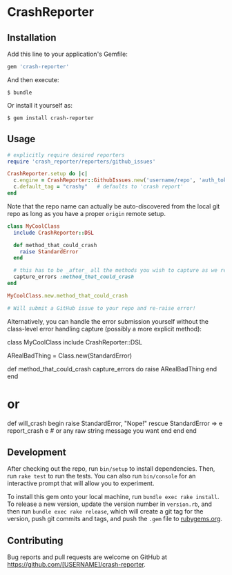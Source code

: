 # CrashReporter

## Installation

Add this line to your application's Gemfile:

```ruby
gem 'crash-reporter'
```

And then execute:

    $ bundle

Or install it yourself as:

    $ gem install crash-reporter

## Usage

```ruby
# explicitly require desired reporters
require 'crash_reporter/reporters/github_issues'

CrashReporter.setup do |c|
  c.engine = CrashReporter::GithubIssues.new('username/repo', 'auth_token')
  c.default_tag = "crashy"   # defaults to 'crash report'
end
```

Note that the repo name can actually be auto-discovered from the local git repo as long as you have a proper `origin` remote setup.

```ruby
class MyCoolClass
  include CrashReporter::DSL

  def method_that_could_crash
    raise StandardError
  end

  # this has to be _after_ all the methods you wish to capture as we redefine the methods to include error capturing
  capture_errors :method_that_could_crash
end

MyCoolClass.new.method_that_could_crash

# Will submit a GitHub issue to your repo and re-raise error!
```

Alternatively, you can handle the error submission yourself without the class-level error handling capture (possibly a more explicit method):

class MyCoolClass
  include CrashReporter::DSL

  ARealBadThing = Class.new(StandardError)

  def method_that_could_crash
    capture_errors do
      raise ARealBadThing
    end
  end

  # or

  def will_crash
    begin
      raise StandardError, "Nope!"
    rescue StandardError => e
      report_crash e   # or any raw string message you want
    end
  end
end

## Development

After checking out the repo, run `bin/setup` to install dependencies. Then, run `rake test` to run the tests. You can also run `bin/console` for an interactive prompt that will allow you to experiment.

To install this gem onto your local machine, run `bundle exec rake install`. To release a new version, update the version number in `version.rb`, and then run `bundle exec rake release`, which will create a git tag for the version, push git commits and tags, and push the `.gem` file to [rubygems.org](https://rubygems.org).

## Contributing

Bug reports and pull requests are welcome on GitHub at https://github.com/[USERNAME]/crash-reporter.

